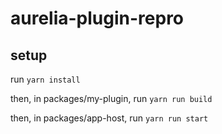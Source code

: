 # aurelia-plugin-repro

## setup

run `yarn install`

then, in packages/my-plugin, run `yarn run build`

then, in packages/app-host, run `yarn run start`

